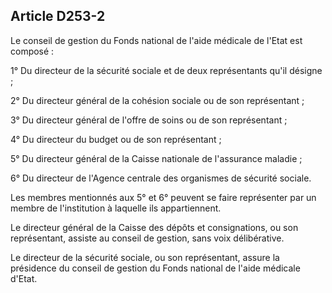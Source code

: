 ## Article D253-2

Le conseil de gestion du Fonds national de l'aide médicale de l'Etat est composé :

1° Du directeur de la sécurité sociale et de deux représentants qu'il désigne ;

2° Du directeur général de la cohésion sociale ou de son représentant ;

3° Du directeur général de l'offre de soins ou de son représentant ;

4° Du directeur du budget ou de son représentant ;

5° Du directeur général de la Caisse nationale de l'assurance maladie ;

6° Du directeur de l'Agence centrale des organismes de sécurité sociale.

Les membres mentionnés aux 5° et 6° peuvent se faire représenter par un membre de l'institution à laquelle
ils appartiennent.

Le directeur général de la Caisse des dépôts et consignations, ou son représentant, assiste au conseil de
gestion, sans voix délibérative.

Le directeur de la sécurité sociale, ou son représentant, assure la présidence du conseil de gestion du Fonds
national de l'aide médicale d'Etat.

